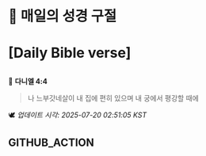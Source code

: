 # 🙏 매일의 성경 구절
# [Daily Bible verse]
##
<!-- START_BIBLE_VERSE -->
📖 **다니엘 4:4**
> 나 느부갓네살이 내 집에 편히 있으며 내 궁에서 평강할 때에

🕊️ _업데이트 시각: 2025-07-20 02:51:05 KST_
  <!-- END_BIBLE_VERSE -->
## GITHUB_ACTION
